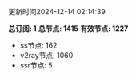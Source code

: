 更新时间2024-12-14 02:14:39

**总订阅: 1**
**总节点: 1415**
**有效节点: 1227**
- ss节点: 162
- v2ray节点: 1060
- ssr节点: 5
